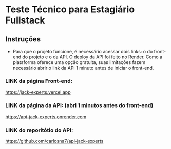 # Teste Técnico para Estagiário Fullstack

## Instruções
- Para que o projeto funcione, é necessário acessar dois links: o do front-end do projeto e o da API. O deploy da API foi feito no Render. Como a plataforma oferece uma opção gratuita, suas limitações fazem necessário abrir o link da API 1 minuto antes de iniciar o front-end.

### LINK da página Front-end:
https://jack-experts.vercel.app

### LINK da página da API: (abri 1 minutos antes do front-end)
https://api-jack-experts.onrender.com

### LINK do reporitótio do API:
https://github.com/carlosna7/api-jack-experts